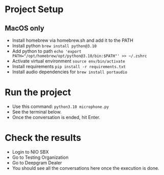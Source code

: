 # Project Setup
## MacOS only
- Install homebrew via homebrew.sh and add it to the PATH
- Install python `brew install python@3.10` 
- Add python to path `echo 'export PATH="/opt/homebrew/opt/python@3.10/bin:$PATH"' >> ~/.zshrc`
- Activate virtual environment `source env/bin/activate`
- Install requirements `pip install -r requirements.txt`
- Install audio dependencies for `brew install portaudio`

# Run the project
- Use this command: `python3.10 microphone.py`
- See the terminal below.
- Once the conversation is ended, hit Enter.

# Check the results
- Login to NIO SBX
- Go to Testing Organization
- Go to Deepgram Dealer
- You should see all the conversations here once the execution is done.
